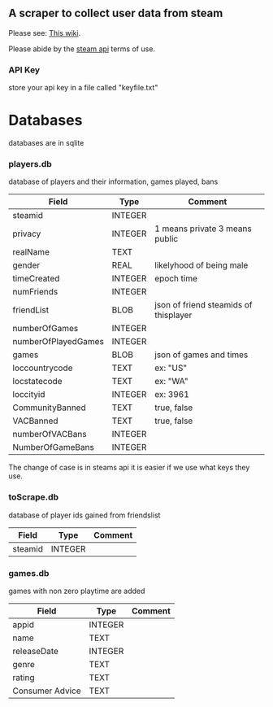##  A scraper to collect user data from steam

Please see: [This wiki](https://developer.valvesoftware.com/wiki/Steam_Web_API#GetPlayerSummaries_.28v0002.29 ).

Please abide by the [steam api](http://steamcommunity.com/dev) terms of use.


### API Key

store your api key in a file called "keyfile.txt"

# Databases 

databases are in sqlite

### players.db

database of players and their information, games played, bans

Field | Type | Comment
--- | --- | --- 
steamid | INTEGER |
privacy | INTEGER | 1 means private 3 means public
realName | TEXT |
gender | REAL| likelyhood of being male
timeCreated | INTEGER |epoch time
numFriends | INTEGER |
friendList | BLOB | json of friend steamids of thisplayer 
numberOfGames |INTEGER |
numberOfPlayedGames | INTEGER |
games | BLOB | json of games and times
loccountrycode | TEXT | ex: "US"
locstatecode | TEXT | ex: "WA"
loccityid | INTEGER | ex: 3961
CommunityBanned | TEXT | true, false 
VACBanned | TEXT | true, false
numberOfVACBans | INTEGER |
NumberOfGameBans | INTEGER |

The change of case is in steams api it is easier if we use what keys they use.


### toScrape.db

database of player ids gained from friendslist

Field | Type | Comment
--- | --- | --- 
steamid  | INTEGER | 


### games.db

games with non zero playtime are added 

Field | Type | Comment
--- | --- | --- 
appid | INTEGER | 
name | TEXT |
releaseDate | INTEGER |
genre | TEXT |
rating | TEXT |
Consumer Advice | TEXT
